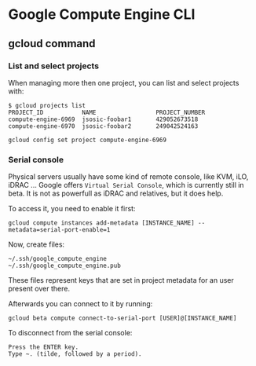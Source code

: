 # Google Compute Engine CLI 

## gcloud command

### List and select projects

When managing more then one project, you can list and select projects with:

```
$ gcloud projects list
PROJECT_ID           NAME                 PROJECT_NUMBER
compute-engine-6969  jsosic-foobar1       429052673518
compute-engine-6970  jsosic-foobar2       249042524163
```

```
gcloud config set project compute-engine-6969
```

### Serial console

Physical servers usually have some kind of remote console, like KVM, iLO,
iDRAC ... Google offers `Virtual Serial Console`, which is currently still
in beta. It is not as powerfull as iDRAC and relatives, but it does help.

To access it, you need to enable it first:

```
gcloud compute instances add-metadata [INSTANCE_NAME] --metadata=serial-port-enable=1
```

Now, create files:

```
~/.ssh/google_compute_engine
~/.ssh/google_compute_engine.pub
```
These files represent keys that are set in project metadata for an user present over there.


Afterwards you can connect to it by running:

```
gcloud beta compute connect-to-serial-port [USER]@[INSTANCE_NAME]
```

To disconnect from the serial console:

```
Press the ENTER key.
Type ~. (tilde, followed by a period).
```
